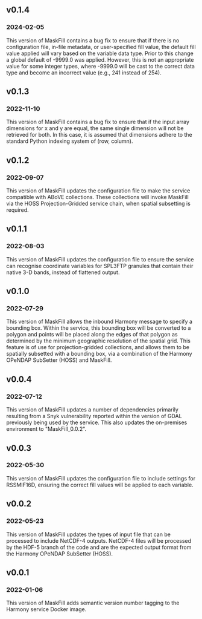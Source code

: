 ## v0.1.4
### 2024-02-05

This version of MaskFill contains a bug fix to ensure that if there is no
configuration file, in-file metadata, or user-specified fill value, the default
fill value applied will vary based on the variable data type. Prior to this
change a global default of -9999.0 was applied. However, this is not an
appropriate value for some integer types, where -9999.0 will be cast to the
correct data type and become an incorrect value (e.g., 241 instead of 254).

## v0.1.3
### 2022-11-10

This version of MaskFill contains a bug fix to ensure that if the input array
dimensions for x and y are equal, the same single dimension will not be
retrieved for both. In this case, it is assumed that dimensions adhere to the
standard Python indexing system of (row, column).

## v0.1.2
### 2022-09-07

This version of MaskFill updates the configuration file to make the service
compatible with ABoVE collections. These collections will invoke MaskFill via
the HOSS Projection-Gridded service chain, when spatial subsetting is required.

## v0.1.1
### 2022-08-03

This version of MaskFill updates the configuration file to ensure the service
can recognise coordinate variables for SPL3FTP granules that contain their
native 3-D bands, instead of flattened output.

## v0.1.0
### 2022-07-29

This version of MaskFill allows the inbound Harmony message to specify a
bounding box. Within the service, this bounding box will be converted to a
polygon and points will be placed along the edges of that polygon as determined
by the minimum geographic resolution of the spatial grid. This feature is of
use for projection-gridded collections, and allows them to be spatially
subsetted with a bounding box, via a combination of the Harmony OPeNDAP
SubSetter (HOSS) and MaskFill.

## v0.0.4
### 2022-07-12

This version of MaskFill updates a number of dependencies primarily resulting
from a Snyk vulnerability reported within the version of GDAL previously being
used by the service. This also updates the on-premises environment to
"MaskFill_0.0.2".

## v0.0.3
### 2022-05-30

This version of MaskFill updates the configuration file to include settings for
RSSMIF16D, ensuring the correct fill values will be applied to each variable.

## v0.0.2
### 2022-05-23

This version of MaskFill updates the types of input file that can be processed
to include NetCDF-4 outputs. NetCDF-4 files will be processed by the HDF-5
branch of the code and are the expected output format from the Harmony OPeNDAP
SubSetter (HOSS).

## v0.0.1
### 2022-01-06

This version of MaskFill adds semantic version number tagging to the Harmony
service Docker image.
